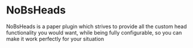 # NoBsHeads

NoBsHeads is a paper plugin which strives to provide all the custom head functionality you would want, while being fully configurable, so you can make it work perfectly for your situation